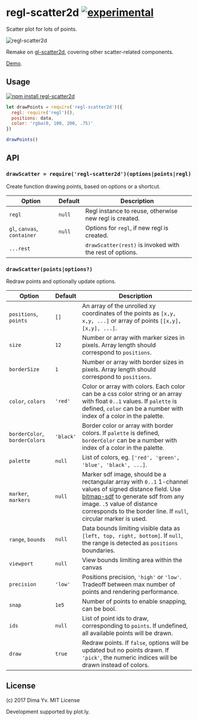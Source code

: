 # regl-scatter2d [![experimental](https://img.shields.io/badge/stability-unstable-green.svg)](http://github.com/badges/stability-badges)

Scatter plot for lots of points.

![regl-scatter2d](https://github.com/dfcreative/regl-scatter2d/blob/master/preview.png?raw=true)

Remake on [gl-scatter2d](https://github.com/gl-vis/gl-scatter2d), covering other scatter-related components.

[Demo](https://dfcreative.github.io/regl-scatter2d).


## Usage

[![npm install regl-scatter2d](https://nodei.co/npm/regl-scatter2d.png?mini=true)](https://npmjs.org/package/regl-scatter2d/)

```js
let drawPoints = require('regl-scatter2d')({
  regl: require('regl')(),
  positions: data,
  color: 'rgba(0, 100, 200, .75)'
})

drawPoints()
```

## API

### `drawScatter = require('regl-scatter2d')(options|points|regl)`

Create function drawing points, based on options or a shortcut.

Option | Default | Description
---|---|---
`regl` | `null` | Regl instance to reuse, otherwise new regl is created.
`gl`, `canvas`, `container` | `null` | Options for `regl`, if new regl is created.
`...rest` | | `drawScatter(rest)` is invoked with the rest of options.

### `drawScatter(points|options?)`

Redraw points and optionally update options.

Option | Default | Description
---|---|---
`positions`, `points` | `[]` | An array of the unrolled xy coordinates of the points as `[x,y, x,y, ...]` or array of points `[[x,y], [x,y], ...]`.
`size` | `12` | Number or array with marker sizes in pixels. Array length should correspond to `positions`.
`borderSize` | `1` | Number or array with border sizes in pixels. Array length should correspond to `positions`.
`color`, `colors` | `'red'` | Color or array with colors. Each color can be a css color string or an array with float `0..1` values. If `palette` is defined, `color` can be a number with index of a color in the palette.
`borderColor`, `borderColors` | `'black'` | Border color or array with border colors. If `palette` is defined, `borderColor` can be a number with index of a color in the palette.
`palette` | `null` | List of colors, eg. `['red', 'green', 'blue', 'black', ...]`.
`marker`, `markers` | `null` | Marker sdf image, should be a rectangular array with `0..1` 1-channel values of signed distance field. Use [bitmap-sdf](https://github.com/dfcreative/bitmap-sdf) to generate sdf from any image. `.5` value of distance corresponds to the border line. If `null`, circular marker is used.
`range`, `bounds` | `null` | Data bounds limiting visible data as `[left, top, right, bottom]`. If `null`, the range is detected as `positions` boundaries.
`viewport` | `null` | View bounds limiting area within the canvas
`precision` | `'low'` | Positions precision, `'high'` or `'low'`. Tradeoff between max number of points and rendering performance.
`snap` | `1e5` | Number of points to enable snapping, can be bool.
`ids` | `null` | List of point ids to draw, corresponding to `points`. If undefined, all available points will be drawn.
`draw` | `true` | Redraw points. If `false`, options will be updated but no points drawn. If `'pick'`, the numeric indices will be drawn instead of colors.

## License

(c) 2017 Dima Yv. MIT License

Development supported by plot.ly.
